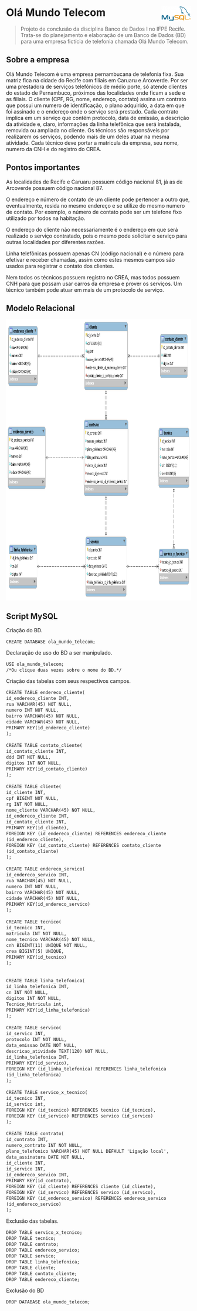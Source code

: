 # Olá Mundo Telecom  <img src="logo/mysql.png" width="80" height="40" align="right">

> Projeto de conclusão da disciplina Banco de Dados I no IFPE Recife.
Trata-se do planejamento e elaboração de um Banco de Dados (BD) para uma empresa fictícia de telefonia chamada Olá Mundo Telecom.

## Sobre a empresa

Olá Mundo Telecom é uma empresa pernambucana de telefonia fixa. Sua matriz fica na cidade do Recife com filiais em Caruaru e Arcoverde. Por ser uma prestadora de serviços telefônicos de médio porte, só atende clientes do estado de Pernambuco, próximos das localidades onde ficam a sede e as filiais. 
O cliente (CPF, RG, nome, endereço, contato) assina um contrato que possui um numero de identificação, o plano adquirido, a data em que foi assinado e o endereço onde o serviço será prestado. Cada contrato implica em um serviço que contém protocolo, data de emissão, a descrição da atividade e, claro, informações da linha telefônica que será instalada, removida ou ampliada no cliente.
Os técnicos são responsáveis por realizarem os serviços, podendo mais de um deles atuar na mesma atividade. Cada técnico deve portar a matricula da empresa, seu nome, numero da CNH e do registro do CREA.

## Pontos importantes

As localidades de Recife e Caruaru possuem código nacional 81, já as de Arcoverde possuem código nacional 87.

O endereço e número de contato de um cliente pode pertencer a outro que, eventualmente, resida no mesmo endereço e se utilize do mesmo numero de contato. Por exemplo, o número de contato pode ser um telefone fixo utilizado por todos na habitação.

O endereço do cliente não necessariamente é o endereço em que será realizado o serviço contratado, pois o mesmo pode solicitar o serviço para outras localidades por diferentes razões.

Linha telefônicas possuem apenas CN (código nacional) e o número para efetivar e receber chamadas, assim como estes mesmos campos são usados para registrar o contato dos clientes. 

Nem todos os técnicos possuem registro no CREA, mas todos possuem CNH para que possam usar carros da empresa e prover os serviços. Um técnico também pode atuar em mais de um protocolo de serviço.

## Modelo Relacional

<img src="modelo_relacional/ola_mundo_telecom.png" width="975" height="766" align="center">

## Script MySQL

Criação do BD.
```mysql
CREATE DATABASE ola_mundo_telecom;
```

Declaração de uso do BD a ser manipulado.
```mysql
USE ola_mundo_telecom;
/*Ou clique duas vezes sobre o nome do BD.*/
```

Criação das tabelas com seus respectivos campos.
```mysql
CREATE TABLE endereco_cliente(
id_endereco_cliente INT,
rua VARCHAR(45) NOT NULL,
numero INT NOT NULL,
bairro VARCHAR(45) NOT NULL,
cidade VARCHAR(45) NOT NULL,
PRIMARY KEY(id_endereco_cliente)
);

CREATE TABLE contato_cliente(
id_contato_cliente INT,
ddd INT NOT NULL,
digitos INT NOT NULL,
PRIMARY KEY(id_contato_cliente)
);

CREATE TABLE cliente(
id_cliente INT,
cpf BIGINT NOT NULL,
rg INT NOT NULL,
nome_cliente VARCHAR(45) NOT NULL,
id_endereco_cliente INT,
id_contato_cliente INT,
PRIMARY KEY(id_cliente),
FOREIGN KEY (id_endereco_cliente) REFERENCES endereco_cliente (id_endereco_cliente),
FOREIGN KEY (id_contato_cliente) REFERENCES contato_cliente (id_contato_cliente)
);

CREATE TABLE endereco_servico(
id_endereco_servico INT,
rua VARCHAR(45) NOT NULL,
numero INT NOT NULL,
bairro VARCHAR(45) NOT NULL,
cidade VARCHAR(45) NOT NULL,
PRIMARY KEY(id_endereco_servico)
);

CREATE TABLE tecnico(
id_tecnico INT,
matricula INT NOT NULL,
nome_tecnico VARCHAR(45) NOT NULL,
cnh BIGINT(11) UNIQUE NOT NULL, 
crea BIGINT(5) UNIQUE, 
PRIMARY KEY(id_tecnico)
);


CREATE TABLE linha_telefonica(
id_linha_telefonica INT,
cn INT NOT NULL,
digitos INT NOT NULL,
Tecnico_Matricula int,
PRIMARY KEY(id_linha_telefonica)
);

CREATE TABLE servico(
id_servico INT,
protocolo INT NOT NULL,
data_emissao DATE NOT NULL,
descricao_atividade TEXT(120) NOT NULL,
id_linha_telefonica INT,
PRIMARY KEY(id_servico),
FOREIGN KEY (id_linha_telefonica) REFERENCES linha_telefonica (id_linha_telefonica)
);

CREATE TABLE servico_x_tecnico(
id_tecnico INT,
id_servico int,
FOREIGN KEY (id_tecnico) REFERENCES tecnico (id_tecnico),
FOREIGN KEY (id_servico) REFERENCES servico (id_servico)
);

CREATE TABLE contrato(
id_contrato INT,
numero_contrato INT NOT NULL,
plano_telefonico VARCHAR(45) NOT NULL DEFAULT 'Ligação local',
data_assinatura DATE NOT NULL,
id_cliente INT,
id_servico INT,
id_endereco_servico INT,
PRIMARY KEY(id_contrato),
FOREIGN KEY (id_cliente) REFERENCES cliente (id_cliente),
FOREIGN KEY (id_servico) REFERENCES servico (id_servico),
FOREIGN KEY (id_endereco_servico) REFERENCES endereco_servico (id_endereco_servico)
);
```

Exclusão das tabelas.
```mysql
DROP TABLE servico_x_tecnico;
DROP TABLE tecnico;
DROP TABLE contrato;
DROP TABLE endereco_servico;
DROP TABLE servico;
DROP TABLE linha_telefonica;
DROP TABLE cliente;
DROP TABLE contato_cliente;
DROP TABLE endereco_cliente;
```

Exclusão do BD
```mysql
DROP DATABASE ola_mundo_telecom;
```
